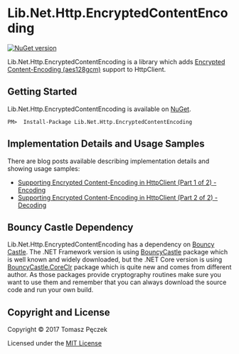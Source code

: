 # Lib.Net.Http.EncryptedContentEncoding
[![NuGet version](https://badge.fury.io/nu/Lib.Net.Http.EncryptedContentEncoding.svg)](http://badge.fury.io/nu/Lib.Net.Http.EncryptedContentEncoding)

Lib.Net.Http.EncryptedContentEncoding is a library which adds [Encrypted Content-Encoding (aes128gcm)](https://tools.ietf.org/html/draft-ietf-httpbis-encryption-encoding-09) support to HttpClient.

## Getting Started

Lib.Net.Http.EncryptedContentEncoding is available on [NuGet](https://www.nuget.org/packages/Lib.Net.Http.EncryptedContentEncoding/).

```
PM>  Install-Package Lib.Net.Http.EncryptedContentEncoding
```

## Implementation Details and Usage Samples

There are blog posts available describing implementation details and showing usage samples:

- [Supporting Encrypted Content-Encoding in HttpClient (Part 1 of 2) - Encoding](https://tpeczek.com/2017/02/supporting-encrypted-content-encoding.html)
- [Supporting Encrypted Content-Encoding in HttpClient (Part 2 of 2) - Decoding](https://tpeczek.com/2017/03/supporting-encrypted-content-encoding.html)


## Bouncy Castle Dependency
Lib.Net.Http.EncryptedContentEncoding has a dependency on [Bouncy Castle](http://www.bouncycastle.org/csharp/). The .NET Framework version is using [BouncyCastle](https://www.nuget.org/packages/BouncyCastle/) package which is well known and widely downloaded, but the .NET Core version is using [BouncyCastle.CoreClr](https://www.nuget.org/packages/BouncyCastle.CoreClr/) package which is quite new and comes from different author. As those packages provide cryptography routines make sure you want to use them and remember that you can always download the source code and run your own build.

## Copyright and License
Copyright © 2017 Tomasz Pęczek

Licensed under the [MIT License](https://github.com/tpeczek/Lib.Net.Http.EncryptedContentEncoding/blob/master/LICENSE.md)
